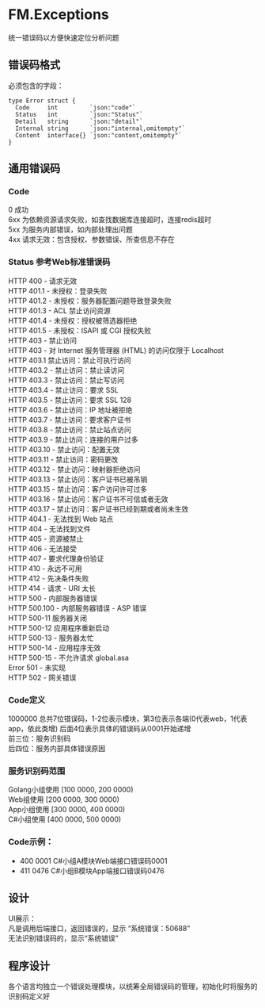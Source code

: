 # FM.Exceptions
统一错误码以方便快速定位分析问题

## 错误码格式
必须包含的字段：
```
type Error struct {
  Code     int         `json:"code"`
  Status   int         `json:"Status"`
  Detail   string      `json:"detail"`
  Internal string      `json:"internal,omitempty"`
  Content  interface{} `json:"content,omitempty"`
}
```

## 通用错误码
### Code
0   成功  
6xx 为依赖资源请求失败，如查找数据库连接超时，连接redis超时  
5xx 为服务内部错误，如内部处理出问题  
4xx 请求无效：包含授权、参数错误、所查信息不存在  

### Status 参考Web标准错误码
HTTP 400 - 请求无效  
HTTP 401.1 - 未授权：登录失败  
HTTP 401.2 - 未授权：服务器配置问题导致登录失败  
HTTP 401.3 - ACL 禁止访问资源  
HTTP 401.4 - 未授权：授权被筛选器拒绝  
HTTP 401.5 - 未授权：ISAPI 或 CGI 授权失败  
HTTP 403 - 禁止访问  
HTTP 403 - 对 Internet 服务管理器 (HTML) 的访问仅限于 Localhost  
HTTP 403.1 禁止访问：禁止可执行访问  
HTTP 403.2 - 禁止访问：禁止读访问  
HTTP 403.3 - 禁止访问：禁止写访问  
HTTP 403.4 - 禁止访问：要求 SSL  
HTTP 403.5 - 禁止访问：要求 SSL 128  
HTTP 403.6 - 禁止访问：IP 地址被拒绝  
HTTP 403.7 - 禁止访问：要求客户证书  
HTTP 403.8 - 禁止访问：禁止站点访问  
HTTP 403.9 - 禁止访问：连接的用户过多  
HTTP 403.10 - 禁止访问：配置无效  
HTTP 403.11 - 禁止访问：密码更改  
HTTP 403.12 - 禁止访问：映射器拒绝访问  
HTTP 403.13 - 禁止访问：客户证书已被吊销  
HTTP 403.15 - 禁止访问：客户访问许可过多  
HTTP 403.16 - 禁止访问：客户证书不可信或者无效  
HTTP 403.17 - 禁止访问：客户证书已经到期或者尚未生效  
HTTP 404.1 - 无法找到 Web 站点  
HTTP 404 - 无法找到文件  
HTTP 405 - 资源被禁止  
HTTP 406 - 无法接受  
HTTP 407 - 要求代理身份验证  
HTTP 410 - 永远不可用  
HTTP 412 - 先决条件失败  
HTTP 414 - 请求 - URI 太长  
HTTP 500 - 内部服务器错误  
HTTP 500.100 - 内部服务器错误 - ASP 错误  
HTTP 500-11 服务器关闭  
HTTP 500-12 应用程序重新启动  
HTTP 500-13 - 服务器太忙  
HTTP 500-14 - 应用程序无效  
HTTP 500-15 - 不允许请求 global.asa  
Error 501 - 未实现  
HTTP 502 - 网关错误  

### Code定义
1000000 总共7位错误码，1-2位表示模块，第3位表示各端(0代表web，1代表app，依此类增) 后面4位表示具体的错误码从0001开始递增  
前三位：服务识别码  
后四位：服务内部具体错误原因  

### 服务识别码范围
Golang小组使用 [100 0000, 200 0000)  
Web组使用 [200 0000, 300 0000)  
App小组使用 [300 0000, 400 0000)  
C#小组使用 [400 0000, 500 0000)  

### Code示例： 
* 400 0001 C#小组A模块Web端接口错误码0001
* 411 0476 C#小组B模块App端接口错误码0476

## 设计
UI展示：  
凡是调用后端接口，返回错误的，显示 “系统错误：50688”  
无法识别错误码的，显示“系统错误”  

## 程序设计
各个语言均独立一个错误处理模块，以统筹全局错误码的管理，初始化时将服务的识别码定义好